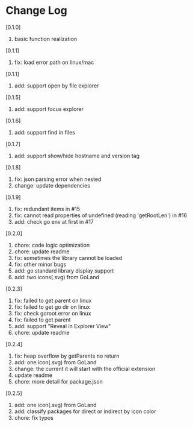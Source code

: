 # Change Log

[0.1.0]

1. basic function realization

[0.1.1]

1. fix: load error path on linux/mac

[0.1.1]

1. add: support open by file explorer

[0.1.5]

1. add: support focus explorer

[0.1.6]

1. add: support find in files

[0.1.7]

1. add: support show/hide hostname and version tag

[0.1.8]

1. fix: json parsing error when nested
2. change: update dependencies

[0.1.9]

1. fix: redundant items in #15
2. fix: cannot read properties of undefined (reading 'getRootLen') in #16
3. add: check go env at first in #17

[0.2.0]

1. chore: code logic optimization
2. chore: update readme
3. fix: sometimes the library cannot be loaded
4. fix: other minor bugs
5. add: go standard library display support
6. add: two icons(.svg) from GoLand

[0.2.3]

1. fix: failed to get parent on linux
2. fix: failed to get go dir on linux
3. fix: check goroot error on linux
4. fix: failed to get parent
5. add: support "Reveal in Explorer View"
6. chore: update readme

[0.2.4]

1. fix: heap overflow by getParents no return
2. add: one icon(.svg) from GoLand
3. change: the current it will start with the official extension
4. update readme
5. chore: more detail for package.json

[0.2.5]

1. add: one icon(.svg) from GoLand
2. add: classify packages for direct or indirect by icon color
3. chore: fix typos
